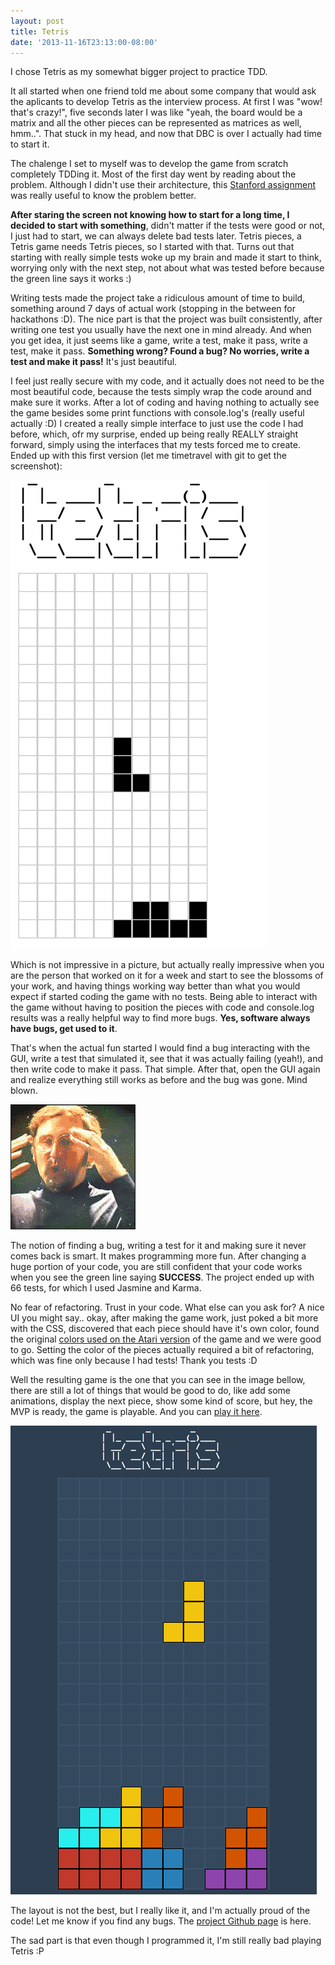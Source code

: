 ```yaml
---
layout: post
title: Tetris
date: '2013-11-16T23:13:00-08:00'
---
```

I chose Tetris as my somewhat bigger project to practice TDD.

It all started when one friend told me about some company that would ask the aplicants to develop Tetris as the interview process. At first I was "wow! that's crazy!", five seconds later I was like "yeah, the board would be a matrix and all the other pieces can be represented as matrices as well, hmm..". That stuck in my head, and now that DBC is over I actually had time to start it.

The chalenge I set to myself was to develop the game from scratch completely TDDing it. Most of the first day went by reading about the problem. Although I didn't use their architecture, this <a target="_blank" href="http://cslibrary.stanford.edu/112/">Stanford assignment</a> was really useful to know the problem better.

<strong>After staring the screen not knowing how to start for a long time, I decided to start with something</strong>, didn't matter if the tests were good or not, I just had to start, we can always delete bad tests later. Tetris pieces, a Tetris game needs Tetris pieces, so I started with that. Turns out that starting with really simple tests woke up my brain and made it start to think, worrying only with the next step, not about what was tested before because the green line says it works :)

Writing tests made the project take a ridiculous amount of time to build, something around 7 days of actual work (stopping in the between for hackathons :D). The nice part is that the project was built consistently, after writing one test you usually have the next one in mind already. And when you get idea, it just seems like a game, write a test, make it pass, write a test, make it pass. <strong>Something wrong? Found a bug? No worries, write a test and make it pass!</strong> It's just beautiful.

I feel just really secure with my code, and it actually does not need to be the most beautiful code, because the tests simply wrap the code around and make sure it works. After a lot of coding and having nothing to actually see the game besides some print functions with console.log's (really useful actually :D) I created a really simple interface to just use the code I had before, which, ofr my surprise, ended up being really REALLY straight forward, simply using the interfaces that my tests forced me to create. Ended up with this first version (let me timetravel with git to get the screenshot):

![Tetris GUI first version](/assets/images/old-tetris.png)

Which is not impressive in a picture, but actually really impressive when you are the person that worked on it for a week and start to see the blossoms of your work, and having things working way better than what you would expect if started coding the game with no tests. Being able to interact with the game without having to position the pieces with code and console.log results was a really helpful way to find more bugs. <strong>Yes, software always have bugs, get used to it</strong>.

That's when the actual fun started I would find a bug interacting with the GUI, write a test that simulated it, see that it was actually failing (yeah!), and then write code to make it pass. That simple. After that, open the GUI again and realize everything still works as before and the bug was gone. Mind blown.

![Mind blown](/assets/images/mind-blown.gif)

The notion of finding a bug, writing a test for it and making sure it never comes back is smart. It makes programming more fun. After changing a huge portion of your code, you are still confident that your code works when you see the green line saying <strong>SUCCESS</strong>. The project ended up with 66 tests, for which I used Jasmine and Karma.

No fear of refactoring. Trust in your code. What else can you ask for? A nice UI you might say.. okay, after making the game work, just poked a bit more with the CSS, discovered that each piece should have it's own color, found the original <a target="_blank" href="http://en.wikipedia.org/wiki/Tetris#Colors_of_Tetriminos">colors used on the Atari version</a> of the game and we were good to go. Setting the color of the pieces actually required a bit of refactoring, which was fine only because I had tests! Thank you tests :D

Well the resulting game is the one that you can see in the image bellow, there are still a lot of things that would be good to do, like add some animations, display the next piece, show some kind of score, but hey, the MVP is ready, the game is playable. And you can <a target="_blank" href="http://tetristdd.herokuapp.com">play it here</a>.

![Tetris GUI final version](/assets/images/new-tetris.png)

The layout is not the best, but I really like it, and I'm actually proud of the code! Let me know if you find any bugs. The <a target="_blank" href="https://github.com/brunops/tetris">project Github page</a> is here.

The sad part is that even though I programmed it, I'm still really bad playing Tetris :P
